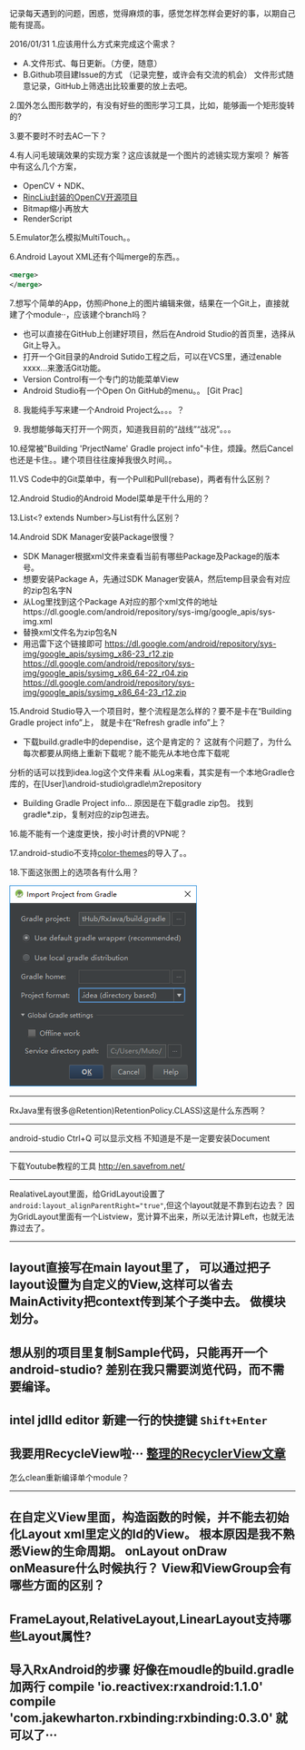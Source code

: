 记录每天遇到的问题，困惑，觉得麻烦的事，感觉怎样怎样会更好的事，以期自己能有提高。

2016/01/31
1.应该用什么方式来完成这个需求？
  * A.文件形式、每日更新。（方便，随意）
  * B.Github项目建Issue的方式 （记录完整，或许会有交流的机会）
文件形式随意记录，GitHub上筛选出比较重要的放上去吧。

2.国外怎么图形数学的，有没有好些的图形学习工具，比如，能够画一个矩形旋转的?


3.要不要时不时去AC一下？

4.有人问毛玻璃效果的实现方案？这应该就是一个图片的滤镜实现方案呗？
解答中有这么几个方案，
 * OpenCV + NDK、
 * [RincLiu封装的OpenCV开源项目](https://github.com/RincLiu/Roid-OpenCV-Snippets)
 * Bitmap缩小再放大
 * RenderScript


5.Emulator怎么模拟MultiTouch。。


6.Android Layout XML还有个叫merge的东西。。
```xml
<merge>
</merge>
```

7.想写个简单的App，仿照iPhone上的图片编辑来做，结果在一个Git上，直接就建了个module··，应该建个branch吗？
* 也可以直接在GitHub上创建好项目，然后在Android Studio的首页里，选择从Git上导入。
* 打开一个Git目录的Android Sutido工程之后，可以在VCS里，通过enable xxxx...来激活Git功能。
* Version Control有一个专门的功能菜单View
* Android Studio有一个Open On GitHub的menu。。
[Git Prac]


8. 我能纯手写来建一个Android Project么。。。？

9. 我想能够每天打开一个网页，知道我目前的“战线”“战况”。。。

10.经常被"Building 'PrjectName' Gradle project info"卡住，烦躁。然后Cancel也还是卡住。。建个项目往往废掉我很久时间。。



11.VS Code中的Git菜单中，有一个Pull和Pull(rebase)，两者有什么区别？


12.Android Studio的Android Model菜单是干什么用的？

13.List<? extends Number>与List<Number>有什么区别？

14.Android SDK Manager安装Package很慢？
* SDK Manager根据xml文件来查看当前有哪些Package及Package的版本号。
* 想要安装Package A，先通过SDK Manager安装A，然后temp目录会有对应的zip包名字N
* 从Log里找到这个Package A对应的那个xml文件的地址https://dl.google.com/android/repository/sys-img/google_apis/sys-img.xml
* 替换xml文件名为zip包名N
* 用迅雷下这个链接即可
 https://dl.google.com/android/repository/sys-img/google_apis/sysimg_x86-23_r12.zip
 https://dl.google.com/android/repository/sys-img/google_apis/sysimg_x86_64-22_r04.zip
 https://dl.google.com/android/repository/sys-img/google_apis/sysimg_x86_64-23_r12.zip
 
 
 15.Android Studio导入一个项目时，整个流程是怎么样的？要不是卡在“Building Gradle project info”上，
 就是卡在“Refresh gradle info”上？
 
 * 下载build.gradle中的dependise，这个是肯定的？
 这就有个问题了，为什么每次都要从网络上重新下载呢？能不能先从本地仓库下载呢
 
 分析的话可以找到idea.log这个文件来看
 从Log来看，其实是有一个本地Gradle仓库的，在[User]\android-studio\gradle\m2repository
 
 * Building Gradle Project info...
 原因是在下载gradle zip包。
 找到gradle*.zip，复制对应的zip包进去。
 
 16.能不能有一个速度更快，按小时计费的VPN呢？
 
 17.android-studio不支持[color-themes](http://color-themes.com/?view=index)的导入了。。
 
 18.下面这张图上的选项各有什么用？

 ![Import Porject](.\image\import-project.png)
 
 ---
RxJava里有很多@Retention)RetentionPolicy.CLASS)这是什么东西啊？


---
android-studio Ctrl+Q 可以显示文档 不知道是不是一定要安装Document
 
 
 ---
 下载Youtube教程的工具 http://en.savefrom.net/
 
 ---
 RealativeLayout里面，给GridLayout设置了```android:layout_alignParentRight="true"```,但这个layout就是不靠到右边去？
 因为GridLayout里面有一个Listview，宽计算不出来，所以无法计算Left，也就无法靠过去了。
 
 
 ---
 layout直接写在main layout里了，
 可以通过把子layout设置为自定义的View,这样可以省去MainActivity把context传到某个子类中去。
做模块划分。
---
想从别的项目里复制Sample代码，只能再开一个android-studio?
差别在我只需要浏览代码，而不需要编译。
---
intel jdlld editor 新建一行的快捷键
```Shift+Enter```
---
我要用RecycleView啦···
[整理的RecyclerView文章](http://gundumw100.iteye.com/blog/2201018)
---
怎么clean重新编译单个module？


---
在自定义View里面，构造函数的时候，并不能去初始化Layout xml里定义的Id的View。
根本原因是我不熟悉View的生命周期。
onLayout onDraw onMeasure什么时候执行？
View和ViewGroup会有哪些方面的区别？
---
FrameLayout,RelativeLayout,LinearLayout支持哪些Layout属性?
---
导入RxAndroid的步骤
好像在moudle的build.gradle加两行 
    compile 'io.reactivex:rxandroid:1.1.0'
    compile 'com.jakewharton.rxbinding:rxbinding:0.3.0'
就可以了···
---


